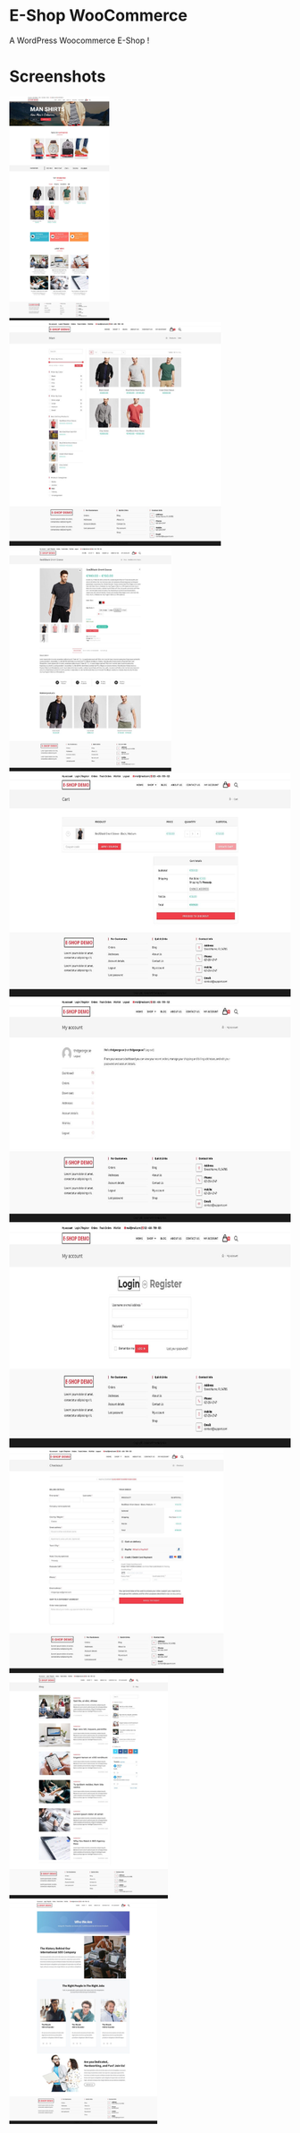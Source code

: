 # E-Shop WooCommerce

A WordPress Woocommerce E-Shop !

# Screenshots

<img src="https://github.com/thdgeorge/e-shop-woocommerce/blob/main/Screenshots/Screenshot%201.jpg" width="179" height="400" /> 
<img src="https://github.com/thdgeorge/e-shop-woocommerce/blob/main/Screenshots/Screenshot%202.jpg" width="379" height="400" /> 
<img src="https://github.com/thdgeorge/e-shop-woocommerce/blob/main/Screenshots/Screenshot%203.jpg" width="290" height="400" /> 
<img src="https://github.com/thdgeorge/e-shop-woocommerce/blob/main/Screenshots/Screenshot%204.jpg" width="620" height="400" />
<img src="https://github.com/thdgeorge/e-shop-woocommerce/blob/main/Screenshots/Screenshot%205.jpg" width="684" height="400" />
<img src="https://github.com/thdgeorge/e-shop-woocommerce/blob/main/Screenshots/Screenshot%206.jpg" width="755" height="400" />
<img src="https://github.com/thdgeorge/e-shop-woocommerce/blob/main/Screenshots/Screenshot%207.jpg" width="384" height="400" />
<img src="https://github.com/thdgeorge/e-shop-woocommerce/blob/main/Screenshots/Screenshot%208.jpg" width="284" height="400" />
<img src="https://github.com/thdgeorge/e-shop-woocommerce/blob/main/Screenshots/Screenshot%209.jpg" width="265" height="400" />
